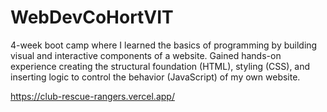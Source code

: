 # WebDevCoHortVIT
4-week boot camp where I learned the basics of programming by building visual and interactive components of a website. Gained hands-on experience creating the structural foundation (HTML), styling (CSS), and inserting logic to control the behavior (JavaScript) of my own website.

https://club-rescue-rangers.vercel.app/
